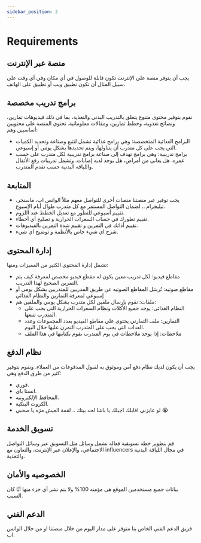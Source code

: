 ```yaml
---
sidebar_position: 2
---
```


# Requirements

## منصة عبر الإنترنت

يجب أن يتوفر منصة على الإنترنت تكون قابلة للوصول في أي مكان وفي أي وقت على سبيل المثال أن تكون تطبيق ويب أو تطبيق على الهاتف.

## برامج تدريب مخصصة

نقوم بتوفير محتوى متنوع يتعلق بالتدريب البدني والتغذية، بما في ذلك فيديوهات تمارين، ونصائح تغذوية، وخطط تمارين، ومقالات معلوماتية.
تحتوي المنصة على محتويين أساسيين وهم:

- البرامج الغذائية المتخصصة: وهي برامج غذائية تشمل لتتبع وصناعة وتحديد الكميات التي يجب على كل متدرب أن يتناولها، ويتم تحديدها بشكل يومي أو إسبوعي.
- برامج تدريبية: وهي برامج تهدف إلى صناعة برامج تدريبية لكل متدرب على حسب عمره، هل يعاني من أمراض، هل يوجد لديه إصابات. وتشمل تدريبات رفع الأثقال واللياقه البدنية حسب تقدم المتدرب.

## المتابعة

- يجب توفير عبر منصتنا منصات أخرى للتواصل معهم مثلاً الواتس اب، ماسنجر، تيليجرام .. لضمان التواصل المستمر مع كل متدرب طوال أيام الإسبوع.
- تقييم أسبوعي للتطور مع تعديل الخطط عند اللزوم.
- تقييم تطورك في حساب السعرات الحرارية و تصليح أي أخطاء.
- تقييم أدائك في التمرين و تقييم شدة التمرين بالفيديوهات.
- شرح اي شيء خاص بالأنظمة و توضيح اي شيء.

## إدارة المحتوى

تشمل إدارة المحتوى الكثير من المميزات ومنها:

- مقاطع فيديو: لكل تدريب معين يكون له مقطع فيديو مخصص لمعرفة كيف يتم التمرين الصحيح لهذا التدريب.
- مقاطع صوتيه: تُرسَل المقاطع الصوتيه عن طريق المدربين للمتدربين بشكل يومي أو إسبوعي لمعرفة التمارين والنظام الغذائي
- ملفات: نقوم بإرسال ملفين لكل متدرب بشكل يومي والملفين هم:
  - النظام الغذائي: يوجد جميع الأكلات ونظام السعرات الحرارية التي يجب على المتدرب تتبعها.
  - التمارين: ملف التمارني يحتوى على مقاطع الفيديو بعدد المجموعات وعدد العدات التي يجب على المتدرب التمرن عليها خلال اليوم.
  - ملاحظات: إذا يوجد ملاحظات في يوم المتدرب نقوم بكتابتها في هذا الملف

## نظام الدفع

يجب أن يكون لديك نظام دفع آمن وموثوق به لقبول المدفوعات من العملاء، ونقوم بتوفير كثير من طرق الدفع وهي:
- فوري.
- انستا باي.
- المحافظ الإلكترونيه.
- الكروت البنكية.
- لو عايزني اقابلك اجيلك يا باشا لحد بيتك .. لقمة العيش مرَه يا صحبي 😭

## تسويق الخدمة

قم بتطوير خطة تسويقية فعالة تشمل وسائل مثل التسويق عبر وسائل التواصل الاجتماعي، والإعلان عبر الإنترنت، والتعاون مع influencers في مجال اللياقة البدنية والتغذية.

## الخصوصيه والأمان

بيانات جميع مستخدمين الموقع هي مؤمنه 100% ولا يتم نشر أي جزء منها أيًا كان السبب.

## الدعم الفني

فريق الدعم الفني الخاص بنا متوفر على مدار اليوم من خلال منصتنا او من خلال الواتس اب.

